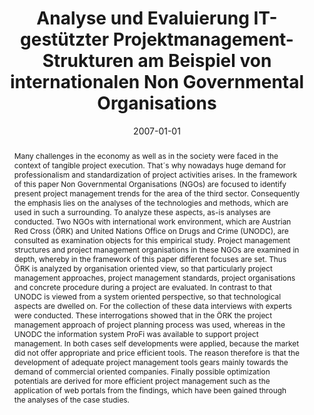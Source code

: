 ---
abstract: Many challenges in the economy as well as in the society were faced in the
  context of tangible project execution. That´s why nowadays huge demand for professionalism
  and standardization of project activities arises. In the framework of this paper
  Non Governmental Organisations (NGOs) are focused to identify present project management
  trends for the area of the third sector. Consequently the emphasis lies on the analyses
  of the technologies and methods, which are used in such a surrounding. To analyze
  these aspects, as-is analyses are conducted. Two NGOs with international work environment,
  which are Austrian Red Cross (ÖRK) and United Nations Office on Drugs and Crime
  (UNODC), are consulted as examination objects for this empirical study. Project
  management structures and project management organisations in these NGOs are examined
  in depth, whereby in the framework of this paper different focuses are set. Thus
  ÖRK is analyzed by organisation oriented view, so that particularly project management
  approaches, project management standards, project organisations and concrete procedure
  during a project are evaluated. In contrast to that UNODC is viewed from a system
  oriented perspective, so that technological aspects are dwelled on. For the collection
  of these data interviews with experts were conducted. These interrogations showed
  that in the ÖRK the project management approach of project planning process was
  used, whereas in the UNODC the information system ProFi was available to support
  project management. In both cases self developments were applied, because the market
  did not offer appropriate and price efficient tools. The reason therefore is that
  the development of adequate project management tools gears mainly towards the demand
  of commercial oriented companies. Finally possible optimization potentials are derived
  for more efficient project management such as the application of web portals from
  the findings, which have been gained through the analyses of the case studies.
authors:
- Moncy Vattanirappel
date: '2007-01-01'
featured: false
links:
- name: Publik
  url: https://publik.tuwien.ac.at/showentry.php?ID=141552&lang=1
publication_types:
- '7'
publishDate: '2007-01-01'
title: Analyse und Evaluierung IT-gestützter Projektmanagement-Strukturen am Beispiel
  von internationalen Non Governmental Organisations
url_pdf: ''
---